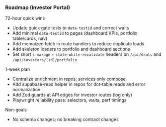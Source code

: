 ### Roadmap (Investor Portal)

72-hour quick wins
- Update quick gate tests to `data-testid` and correct waits
- Add minimal `data-testid` to pages (dashboard KPIs, portfolio table/cards, nav)
- Add memoized fetch in route handlers to reduce duplicate loads
- Add skeleton loaders to portfolio and dashboard sections
- Set short `s-maxage` + `stale-while-revalidate` headers on `/api/deals` and `/api/investors/[id]/portfolio`

1-week plan
- Centralize enrichment in repos; services only compose
- Add supabase-read helper in repos for dot-table reads and error normalization
- Add Zod guards at API edges for investor routes (log only)
- Playwright reliability pass: selectors, waits, perf timings

Non-goals
- No schema changes; no breaking contract changes


